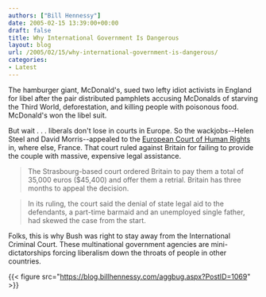 ```yaml
---
authors: ["Bill Hennessy"]
date: 2005-02-15 13:39:00+00:00
draft: false
title: Why International Government Is Dangerous
layout: blog
url: /2005/02/15/why-international-government-is-dangerous/
categories:
- Latest
---
```


The hamburger giant, McDonald's, sued two lefty idiot activists in England for libel after the pair distributed pamphlets accusing McDonalds of starving the Third World, deforestation, and killing people with poisonous food. McDonald's won the libel suit.




But wait . . . liberals don't lose in courts in Europe. So the wackjobs--Helen Steel and David Morris--appealed to the [European Court of Human Rights ](https://www.nytimes.com/reuters/international/international-britain-mcdonalds.html?ex=1109134800&en=59a09edc08c7b0ba&ei=5065&partner=MYWAY)in, where else, France. That court ruled against Britain for failing to provide the couple with massive, expensive legal assistance.




> 

> 
> The Strasbourg-based court ordered Britain to pay them a total of 35,000 euros ($45,400) and offer them a retrial. Britain has three months to appeal the decision.
> 
> 

> 
> In its ruling, the court said the denial of state legal aid to the defendants, a part-time barmaid and an unemployed single father, had skewed the case from the start.
> 
> 




Folks, this is why Bush was right to stay away from the International Criminal Court. These multinational government agencies are mini-dictatorships forcing liberalism down the throats of people in other countries.




{{< figure src="https://blog.billhennessy.com/aggbug.aspx?PostID=1069" >}}

